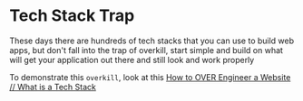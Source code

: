 # Tech Stack Trap

These days there are hundreds of tech stacks that you can use to build web apps, but don't fall into the trap of overkill, start simple and build on what will get your application out there and still look and work properly

To demonstrate this `overkill`, look at this [How to OVER Engineer a Website // What is a Tech Stack](https://www.youtube.com/watch?v=Sxxw3qtb3_g)